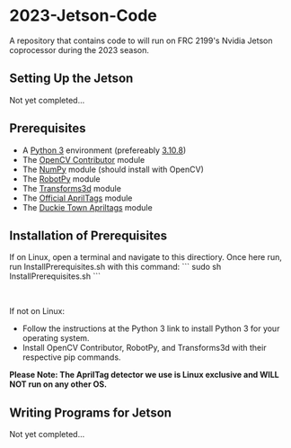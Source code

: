 <h1> 2023-Jetson-Code </h1>
<p>
	A repository that contains code to will run on FRC 2199's Nvidia Jetson coprocessor during the 2023 season.
</p>

<h2> Setting Up the Jetson </h2>
<p>
	Not yet completed...
</p>

<h2> Prerequisites </h2>
<p>
	<ul>
		<li>A <a href="https://www.python.org/downloads/">Python 3</a> environment (prefereably <a href="https://www.python.org/downloads/release/python-3108/">3.10.8</a>)</li>
		<li>The <a href="https://pypi.org/project/opencv-contrib-python/">OpenCV Contributor</a> module</li>
		<li>The <a href="https://pypi.org/project/numpy/">NumPy</a> module (should install with OpenCV)</li>
		<li>The <a href="https://pypi.org/project/robotpy/">RobotPy</a> module</li>
		<li>The <a href="https://pypi.org/project/transforms3d/">Transforms3d</a> module</li>
		<li>The <a href="https://github.com/AprilRobotics/apriltag">Official AprilTags</a> module</li>
		<li>The <a href="https://pypi.org/project/dt-apriltags/">Duckie Town Apriltags</a> module</li>
	</ul>
</p>

<h2> Installation of Prerequisites </h2>
<p>
	If on Linux, open a terminal and navigate to this directiory. Once here run, run InstallPrerequisites.sh with this command:
	```
	sudo sh InstallPrerequisites.sh
	```
</p>
<p>
	&nbsp
</p>
<p>
	If not on Linux:
	<ul>
		<li>Follow the instructions at the Python 3 link to install Python 3 for your operating system.</li>
		<li>Install OpenCV Contributor, RobotPy, and Transforms3d with their respective pip commands.</li>
	</ul>
	<strong>Please Note: The AprilTag detector we use is Linux exclusive and WILL NOT run on any other OS.</strong>
</p>

<h2> Writing Programs for Jetson </h2>
<p>
	Not yet completed...
</p>